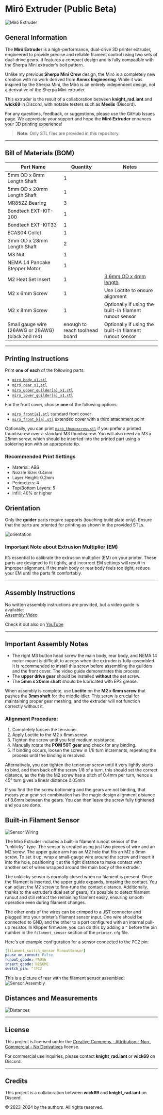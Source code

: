# Miró Extruder (Public **Beta**)
![Miró Extruder](resources/images/miró_isometric.png)

## General Information

The **Miró Extruder** is a high-performance, dual-drive 3D printer extruder, engineered to provide precise and reliable filament control using two sets of dual-drive gears. It features a compact design and is fully compatible with the Sherpa Mini extruder's bolt pattern.

Unlike my previous **Sherpa Mini Crew** design, the Miró is a completely new creation with no work derived from **Annex Engineering**. While it was inspired by the Sherpa Mini, the Miró is an entirely independent design, not a derivative of the Sherpa Mini extruder.

This extruder is the result of a collaboration between  **knight_rad.iant** and **wick69** in Discord, with notable testers such as **Meelis** (Discord).

For any questions, feedback, or suggestions, please use the GitHub Issues page. We appreciate your support and hope the **Miró Extruder** enhances your 3D printing experience!

> **Note:** Only STL files are provided in this repository.

---

## Bill of Materials (BOM)

| Part Name                         | Quantity | Notes                                                |
|------------------------------------|----------|------------------------------------------------------|
| 5mm OD x 8mm Length Shaft          | 1        |                                                      |
| 5mm OD x 20mm Length Shaft         | 1        |                                                      |
| MR85ZZ Bearing                     | 3        |                                                      |
| Bondtech EXT-KIT-100               | 1        |                                                      |
| Bondtech EXT-KIT33                 | 1        |                                                      |
| ECAS04 Collet                      | 1        |                                                      |
| 3mm OD x 28mm Length Shaft         | 2        |                                                      |
| M3 Nut                             | 1        |                                                      |
| NEMA 14 Pancake Stepper Motor      | 1        |                                                      |
| M2 Heat Set Insert                 | 1        | [3.6mm OD x 4mm length](https://www.amazon.com/gp/product/B08T7NDPQC)|
| M2 x 6mm Screw                     | 1        | Use Loctite to ensure alignment                      |
| M2 x 8mm Screw                     | 1        | Optionally if using the built-in filament runout sensor |
| Small gauge wire (26AWG or 28AWG) (black and red)   | enough to reach toolhead board        | Optionally if using the built-in filament runout sensor |

---

## Printing Instructions

Print **one of each** of the following parts:

- [`miró_body_x1.stl`](STLs/miró_body_x1.stl)
- [`miró_rear_x1.stl`](STLs/miró_rear_x1.stl)
- [`miró_upper_guilder[a]_x1.stl`](STLs/miró_upper_guilder[a]_x1.stl)
- [`miró_lower_guilder[a]_x1.stl`](STLs/miró_lower_guilder[a]_x1.stl)

For the front cover, choose **one** of the following options:

- [`miró_front[a].stl`](STLs/miró_front[a].stl) standard front cover
- [`miró_front_k[a].stl`](STLs/miró_front_k[a].stl) extended cover with a third attachment point

Optionally, you can print [`miró_thumbscrew.stl`](STLs/miró_thumbscrew.stl) if you prefer a printed thumbscrew over a standard M3 thumbscrew. You will also need an M3 x 25mm screw, which should be inserted into the printed part using a soldering iron with an appropriate tip.

### Recommended Print Settings
- Material: ABS
- Nozzle Size: 0.4mm
- Layer Height: 0.2mm
- Perimeters: 4
- Top/Bottom Layers: 5
- Infill: 40% or higher

## Orientation

Only the **guider** parts require supports (touching build plate only). Ensure that the parts are oriented for printing as shown in the provided STLs.

![orientation](resources/images/orientation.png)

### Important Note about Extrusion Multiplier (EM)

It’s essential to calibrate the extrusion multiplier (EM) on your printer. These parts are designed to fit tightly, and incorrect EM settings will result in improper alignment. If the main body or rear body feels too tight, reduce your EM until the parts fit comfortably.

---

## Assembly Instructions

No written assembly instructions are provided, but a video guide is available:  
[Assembly Video](resources/videos/miró_assembly.mp4)

Check it out also on [YouTube](https://www.youtube.com/watch?v=lkKy52AsoPM)

---

## Important Assembly Notes

- The right M3 button head screw the main body, rear body, and NEMA 14 motor mount is difficult to access when the extruder is fully assembled. It is recommended to install this screw before assembling the guilders and the front cover.  The video guide demonstrates this process.
- The **upper drive gear** should be installed **without** the set screw.
- The **5mm x 20mm shaft** should be lubricated with EP2 grease.

When assembly is complete, use **Loctite** on the **M2 x 6mm screw** that pushes the **3mm shaft** for the middle idler. This screw is crucial for maintaining proper gear meshing, and the extruder will not function correctly without it.

### Alignment Procedure:
1. Completely loosen the tensioner.
2. Apply Loctite to the M2 x 6mm screw.
3. Tighten the screw until you feel medium resistance.
4. Manually rotate the **POM 50T gear** and check for any binding.
5. If binding occurs, loosen the screw in 1/8 turn increments, repeating the process until the binding is resolved.

Alternatively, you can tighten the tenionser screw until it very lightly starts to bind, and then back off the screw 1/8 of a turn, this should set the correct distance, as the this the M2 screw has a pitch of 0.4mm per turn, hence a 45° turn gives a linear distance 0.05mm

If you find the the screw bottoming and the gears are not binding, that means your gear set combination has the magic design alignment distance of 8.6mm between the gears.  You can then leave the screw fully tightened and you are done.

## Built-in Filament Sensor

![Sensor Wiring](resources/images/miro_wiring.png)

The Miró Extruder includes a built-in filament runout sensor of the "unklicky" type. The sensor is created using just two pieces of wire and an M2 screw. The upper guide arm has an M2 hole that fits an M2 x 8mm screw. To set it up, wrap a small-gauge wire around the screw and insert it into the hole, positioning it at the right distance to make contact with another set of wires wrapped around the main body of the extruder.

The unklicky sensor is normally closed when no filament is present. Once the filament is inserted, the upper guide expands, breaking the contact. You can adjust the M2 screw to fine-tune the contact distance. Additionally, thanks to the extruder’s dual set of gears, it's possible to detect filament runout and still retract the remaining filament easily, ensuring smooth operation even during filament changes.

The other ends of the wires can be crimped to a JST connector and plugged into your printer’s filament sensor input. One wire should be connected to GND, and the other to a port configured with an internal pull-up resistor. In Klipper firmware, you can do this by adding a `^` before the pin number in the `filament_sensor` section of the `printer.cfg` file.

Here's an example configuration for a sensor connected to the PC2 pin:

```yaml
[filament_switch_sensor RunoutSensor]
pause_on_runout: False
runout_gcode: PAUSE
insert_gcode: RESUME
switch_pin: ^!PC2
```

This is a picture of rear with the filament sensor assembled:
![Sensor Assembly](resources/images/miro_filament_runout_sensor.png)
## Distances and Measurements
![Distances](resources/images/m.png)

---

## License

This project is licensed under the [Creative Commons - Attribution - Non-Commercial - No Derivatives](LICENSE-CC-BY-NC-ND-4.0.md) license.

For commercial use inquiries, please contact **knight_rad.iant** or **wick69** on Discord.

---

## Credits

This project is a collaboration between **wick69** and **knight_rad.iant** on Discord.

© 2023-2024 by the authors. All rights reserved.
